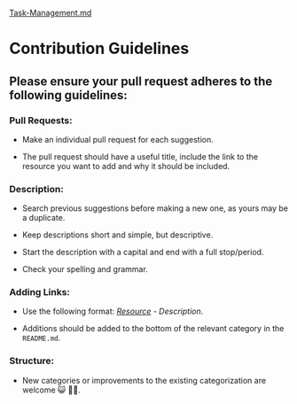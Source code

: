 [Task-Management.md](https://github.com/FbW-22-E04/classroom-toolkit/files/8442095/Task-Management.md)
# Contribution Guidelines

## Please ensure your pull request adheres to the following guidelines:


### Pull Requests:

- Make an individual pull request for each suggestion.

- The pull request should have a useful title, include the link to the resource you want to add and why it should be included.

### Description:

- Search previous suggestions before making a new one, as yours may be a duplicate.

- Keep descriptions short and simple, but descriptive.

- Start the description with a capital and end with a full stop/period.

- Check your spelling and grammar.

### Adding Links:

- Use the following format: *[Resource](link) - Description*.

- Additions should be added to the bottom of the relevant category in the `README.md`.

### Structure:

- New categories or improvements to the existing categorization are welcome 😺 🐱‍🏍.

